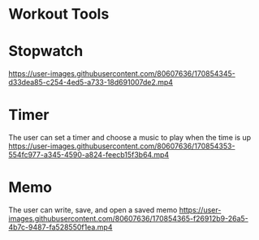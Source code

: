 # Workout Tools

# Stopwatch
https://user-images.githubusercontent.com/80607636/170854345-d33dea85-c254-4ed5-a733-18d691007de2.mp4

# Timer
The user can set a timer and choose a music to play when the time is up
https://user-images.githubusercontent.com/80607636/170854353-554fc977-a345-4590-a824-feecb15f3b64.mp4

# Memo
The user can write, save, and open a saved memo
https://user-images.githubusercontent.com/80607636/170854365-f26912b9-26a5-4b7c-9487-fa528550f1ea.mp4
